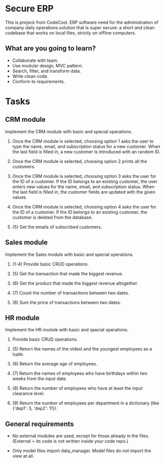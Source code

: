 # Secure ERP
This is projeck from CodeCool. ERP software need for the administration of company daily operations.solution that is super secure: a short and clean codebase that works on local files, strictly on offline computers.

## What are you going to learn?
- Collaborate with team.
- Use modular design, MVC pattern.
- Search, filter, and transform data.
- Write clean code.
- Conform to requirements.
  
# Tasks
## CRM module
Implement the CRM module with basic and special operations.
1. Once the CRM module is selected, choosing option 1 asks the user to type the name, email, and subscription status for a new customer. When the last field is filled in, a new customer is introduced with an random ID.

2. Once the CRM module is selected, choosing option 2 prints all the customers.

3. Once the CRM module is selected, choosing option 3 asks the user for the ID of a customer. If the ID belongs to an existing customer, the user enters new values for the name, email, and subscription status. When the last field is filled in, the customer fields are updated with the given values.

4. Once the CRM module is selected, choosing option 4 asks the user for the ID of a customer. If the ID belongs to an existing customer, the customer is deleted from the database.

5. (5) Get the emails of subscribed customers.


## Sales module
Implement the Sales module with basic and special operations.

1. (1-4) Provide basic CRUD operations.

2. (5) Get the transaction that made the biggest revenue.

3. (6) Get the product that made the biggest revenue altogether.

4. (7) Count the number of transactions between two dates.

5. (8) Sum the price of transactions between two dates.

## HR module
Implement the HR module with basic and special operations.

1. Provide basic CRUD operations.

2. (5) Return the names of the oldest and the youngest employees as a tuple.

3. (6) Return the average age of employees.

4. (7) Return the names of employees who have birthdays within two weeks from the input date.

5. (8) Return the number of employees who have at least the input clearance level.

6. (9) Return the number of employees per department in a dictionary (like {'dep1': 5, 'dep2': 11}).

## General requirements

- No external modules are used, except for those already in the files. (External = its code is not written inside your code repo.)

- Only model files import data_manager. Model files do not import the view at all.
